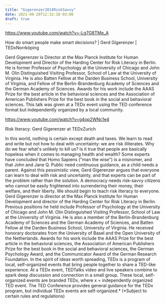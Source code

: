```yaml
---
title: "Gigerenzer2014RiskSavvy"
date: 2021-09-20T12:32:18-03:00
draft: true
---
```


https://www.youtube.com/watch?v=-Lg7G8TMe_A

How do smart people make smart decisions? | Gerd Gigerenzer | TEDxNorrköping

Gerd Gigerenzer is Director at the Max Planck Institute for Human Development and Director of the Harding Center for Risk Literacy in Berlin. He is former Professor of Psychology at the University of Chicago and John M. Olin Distinguished Visiting Professor, School of Law at the University of Virginia. He is also Batten Fellow at the Darden Business School, University of Virginia, and Fellow of the Berlin-Brandenburg Academy of Sciences and the German Academy of Sciences. Awards for his work include the AAAS Prize for the best article in the behavioral sciences and the Association of American Publishers Prize for the best book in the social and behavioral sciences. This talk was given at a TEDx event using the TED conference format but independently organized by a local community.

https://www.youtube.com/watch?v=g4op2WNc1e4

Risk literacy: Gerd Gigerenzer at TEDxZurich

In this world, nothing is certain except death and taxes. We learn to read and write but not how to deal with uncertainty: we are risk illiterates. Why do we fear what's unlikely to kill us? Is it true that people are basically hopeless when it comes to managing health and wealth? Some experts have concluded that Homo Sapiens ("man the wise") is a misnomer, and that John and Jane Q. Public need continuous guidance, as a child needs a parent. Against this pessimistic view, Gerd Gigerenzer argues that everyone can learn to deal with risk and uncertainty, and that experts can be part of the problem rather than the solution. A democracy needs risk-savvy citizens who cannot be easily frightened into surrendering their money, their welfare, and their liberty. We should begin to teach risk literacy to everyone. Gerd Gigerenzer is director at the Max Planck Institute for Human Development and director of the Harding Center for Risk Literacy in Berlin. Previous positions he held include Professor of Psychology at the University of Chicago and John M. Olin Distinguished Visiting Professor, School of Law at the University of Virginia. He is also a member of the Berlin-Brandenburg Academy of Sciences and the German Academy of Sciences, and Batten Fellow at the Darden Business School, University of Virginia. He received honorary doctorates from the University of Basel and the Open University of the Netherlands. Awards for his work include the AAAS Prize for the best article in the behavioral sciences, the Association of American Publishers Prize for the best book in the social and behavioral sciences, the German Psychology Award, and the Communicator Award of the German Research Foundation. In the spirit of ideas worth spreading, TEDx is a program of local, self-organized events that bring people together to share a TED-like experience. At a TEDx event, TEDTalks video and live speakers combine to spark deep discussion and connection in a small group. These local, self-organized events are branded TEDx, where x = independently organized TED event. The TED Conference provides general guidance for the TEDx program, but individual TEDx events are self-organized.* (*Subject to certain rules and regulations)